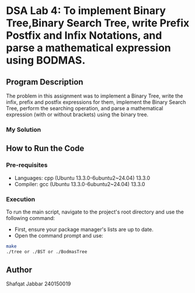 # DSA Lab 4: To implement Binary Tree,Binary Search Tree, write Prefix Postfix and Infix Notations, and parse a mathematical expression using BODMAS. 

## Program Description
The problem in this assignment was to implement a Binary Tree, write the infix, prefix and postfix expressions for them, implement the Binary Search Tree, perform the searching operation, and parse a mathematical expression (with or without brackets) using the binary tree.

### My Solution


## How to Run the Code

### Pre-requisites
- Languages: cpp (Ubuntu 13.3.0-6ubuntu2~24.04) 13.3.0
- Compiler: gcc (Ubuntu 13.3.0-6ubuntu2~24.04) 13.3.0

### Execution
To run the main script, navigate to the project's root directory and use the following command:
- First, ensure your package manager's lists are up to date.
- Open the command prompt and use:

```bash
make
./tree or ./BST or ./BodmasTree
```

## Author
Shafqat Jabbar
240150019